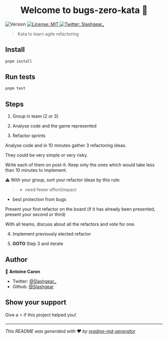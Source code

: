<h1 align="center">Welcome to bugs-zero-kata 👋</h1>
<p>
  <img alt="Version" src="https://img.shields.io/badge/version-1.0.0-blue.svg?cacheSeconds=2592000" />
  <a href="#" target="_blank">
    <img alt="License: MIT" src="https://img.shields.io/badge/License-MIT-yellow.svg" />
  </a>
  <a href="https://twitter.com/Slashgear_" target="_blank">
    <img alt="Twitter: Slashgear_" src="https://img.shields.io/twitter/follow/Slashgear_.svg?style=social" />
  </a>
</p>

> Kata to learn agile refactoring

## Install

```sh
pnpm install
```

## Run tests

```sh
pnpm test
```

## Steps
 1. Group in team (2 or 3)

 2. Analyse code and the game represented

 3. Refactor sprints


Analyse code and in 10 minutes gather 3 refactoring ideas.

They could be very simple or very risky.

Write each of them on post-it. Keep only the ones which would take less than 10 minutes to implement.

:warning: With your group, sort your refactor ideas by this rule:

>  - need fewer effort/impact
   - best protection from bugs

Present your first refactor on the board (if it has already been presented, present your second or third)

With all teams, discuss about all the refactors and vote for one.

 4. Implement previously elected refactor

 5. **GOTO** Step 3 and iterate

## Author

👤 **Antoine Caron**

* Twitter: [@Slashgear_](https://twitter.com/Slashgear_)
* Github: [@Slashgear](https://github.com/Slashgear)

## Show your support

Give a ⭐️ if this project helped you!

***
_This README was generated with ❤️ by [readme-md-generator](https://github.com/kefranabg/readme-md-generator)_